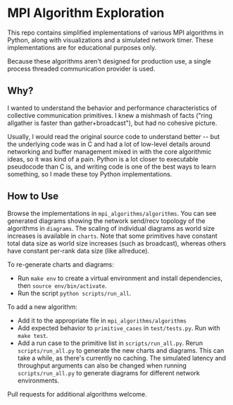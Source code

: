 # MPI Algorithm Exploration

This repo contains simplified implementations of various MPI algorithms in Python, along with visualizations and a simulated network timer.  These implementations are for educational purposes only.

Because these algorithms aren't designed for production use, a single process threaded communication provider is used.


## Why?
I wanted to understand the behavior and performance characteristics of collective communication primitives.  I knew a mishmash of facts ("ring allgather is faster than gather+broadcast"), but had no cohesive picture.

Usually, I would read the original source code to understand better -- but the underlying code was in C and had a lot of low-level details around networking and buffer management mixed in with the core algorithmic ideas, so it was kind of a pain. Python is a lot closer to executable pseudocode than C is, and writing code is one of the best ways to learn something, so I made these toy Python implementations.


## How to Use

Browse the implementations in `mpi_algorithms/algorithms`. You can see generated diagrams showing the network send/recv topology of the algorithms in `diagrams`. The scaling of individual diagrams as world size increases is available in `charts`. Note that some primitives have constant total data size as world size increases (such as broadcast), whereas others have constant per-rank data size (like allreduce).

To re-generate charts and diagrams:
- Run `make env` to create a virtual environment and install dependencies, then `source env/bin/activate`.
- Run the script `python scripts/run_all`.  

To add a new algorithm:
- Add it to the appropriate file in `mpi_algorithms/algorithms`
- Add expected behavior to `primitive_cases` in `test/tests.py`. Run with `make test`.
- Add a run case to the primitive list in `scripts/run_all.py`. Rerun `scripts/run_all.py` to generate the new charts and diagrams. This can take a while, as there's currently no caching.  The simulated latency and throughput arguments can also be changed when running `scripts/run_all.py` to generate diagrams for different network environments.

Pull requests for additional algorithms welcome.

